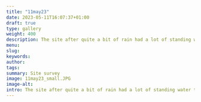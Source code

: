 ```yaml
---
title: "11may23"
date: 2023-05-11T16:07:37+01:00
draft: true
type: gallery
weight: 400
description: The site after quite a bit of rain had a lot of standing water towards the Matlock Road
menu:
slug:
keywords:
author: 
tags: 
summary: Site survey
image: 11may23_small.JPG
image-alt:
intro: The site after quite a bit of rain had a lot of standing water towards the Matlock Road
---
```

